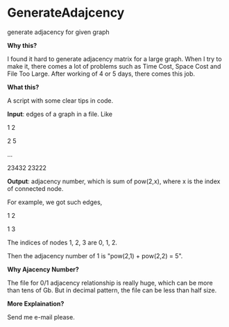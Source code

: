 # GenerateAdajcency
generate adjacency for given graph

**Why this?**

I found it hard to generate adjacency matrix for a large graph. When I try to make it, there comes a lot of problems such as Time Cost, Space Cost and File Too Large. After working of 4 or 5 days, there comes this job.

**What this?**

A script with some clear tips in code.

**Input**: edges of a graph in a file. Like

1 2

2 5

...

23432 23222

**Output**: adjacency number, which is sum of pow(2,x), where x is the index of connected node.

For example, we got such edges,

1 2

1 3

The indices of nodes 1, 2, 3 are 0, 1, 2.

Then the adjacency number of 1 is "pow(2,1) + pow(2,2) = 5".

**Why Ajacency Number?**

The file for 0/1 adjacency relationship is really huge, which can be more than tens of Gb. But in decimal pattern, the file can be less than half size.

**More Explaination?**

Send me e-mail please.
